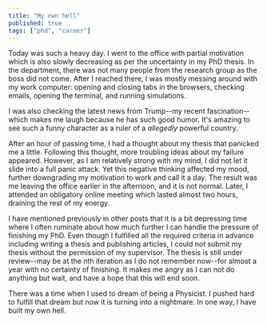 ```yaml
---
title: "My own hell"
published: true
tags: ["phd", "career"]
---
```


Today was such a heavy day. I went to the office with partial motivation which is also slowly decreasing as per the uncertainty in my PhD thesis. In the department, there was not many people from the research group as the boss did not come. After I reached there, I was mostly messing around with my work computer: opening and closing tabs in the browsers, checking emails, opening the terminal, and running simulations.  

I was also checking the latest news from Trump--my recent fascination--which makes me laugh because he has such good humor. It's amazing to see such a funny character as a ruler of a *allegedly* powerful country.

After an hour of passing time, I had a thought about my thesis that panicked me a little. Following this thought, more troubling ideas about my failure appeared. However, as I am relatively strong with my mind, I did not let it slide into a full panic attack. Yet this negative thinking affected my mood, further downgrading my motivation to work and call it a day. The result was me leaving the office earlier in the afternoon, and it is not normal. Later, I attended an obligatory online meeting which lasted almost two hours, draining the rest of my energy.  

I have mentioned previously in other posts that it is a bit depressing time where I often ruminate about how much further I can handle the pressure of finishing my PhD. Even though I fulfilled all the required criteria in advance including writing a thesis and publishing articles, I could not submit my thesis without the permission of my supervisor. The thesis is still under review--may be at the nth iteration as I do not remember now--for almost a year with no certainty of finishing. It makes me angry as I can not do anything but wait, and have a hope that this will end soon.

There was a time when I used to dream of being a Physicist. I pushed hard to fulfill that dream but now it is turning into a nightmare. In one way, I have built my own hell.


